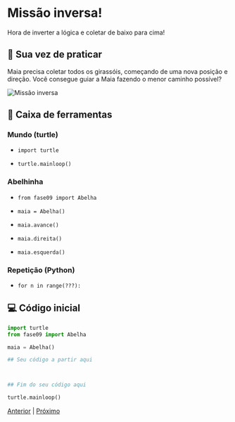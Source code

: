 # Missão inversa!

Hora de inverter a lógica e coletar de baixo para cima!


## 🐝 Sua vez de praticar

Maia precisa coletar todos os girassóis, começando de uma nova posição e direção.
Você consegue guiar a Maia fazendo o menor caminho possível?

![Missão inversa](cenario_09.png "Missão inversa")


## 🧰 Caixa de ferramentas

### Mundo (turtle)

- `import turtle`

- `turtle.mainloop()`

### Abelhinha

- `from fase09 import Abelha`

- `maia = Abelha()`

- `maia.avance()`

- `maia.direita()`

- `maia.esquerda()`

### Repetição (Python)

- `for n in range(???):`


## 💻 Código inicial

```python
import turtle
from fase09 import Abelha

maia = Abelha()

## Seu código a partir aqui



## Fim do seu código aqui

turtle.mainloop()

```

[Anterior](../fase08/README.md) | [Próximo](../fase10/README.md)
